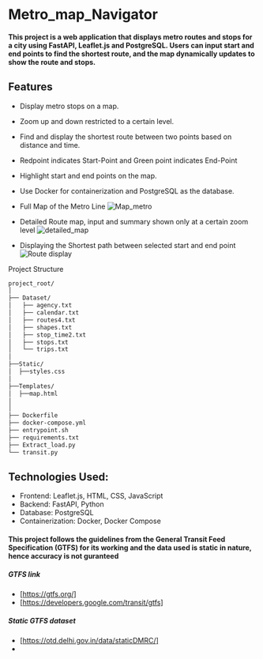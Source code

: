 # Metro_map_Navigator

#### This project is a web application that displays metro routes and stops for a city using FastAPI, Leaflet.js and PostgreSQL. Users can input start and end points to find the shortest route, and the map dynamically updates to show the route and stops.

## Features

- Display metro stops on a map.
- Zoom up and down restricted to a certain level.
- Find and display the shortest route between two points based on distance and time.
- Redpoint indicates Start-Point and Green point indicates End-Point
- Highlight start and end points on the map.
- Use Docker for containerization and PostgreSQL as the database.
  

- Full Map of the Metro Line
![Map_metro](https://github.com/som-pat/Metro_map_Navigator/assets/53874321/708147fd-0f24-4031-a62c-2a45b709341c)

- Detailed Route map, input and summary shown only at a certain zoom level
![detailed_map](https://github.com/som-pat/Metro_map_Navigator/assets/53874321/435a6840-7cae-4c98-b5f2-5c9ee8ef22c4)

- Displaying the Shortest path between selected start and end point
![Route display](https://github.com/som-pat/Metro_map_Navigator/assets/53874321/1ced9a9e-e0e1-4b2d-a55a-24de8c665098)


Project Structure
``` bash
project_root/
│
├── Dataset/
│   ├── agency.txt
│   ├── calendar.txt
│   ├── routes4.txt
│   ├── shapes.txt
│   ├── stop_time2.txt
│   ├── stops.txt
│   └── trips.txt
│
├──Static/
│  ├──styles.css
│
├──Templates/
│  ├──map.html
│
│  
├── Dockerfile
├── docker-compose.yml
├── entrypoint.sh
├── requirements.txt
├── Extract_load.py
└── transit.py
```

## Technologies Used:

- Frontend: Leaflet.js, HTML, CSS, JavaScript
- Backend: FastAPI, Python
- Database: PostgreSQL
- Containerization: Docker, Docker Compose

#### This project follows the guidelines from the General Transit Feed Specification (GTFS) for its working and the data used is static in nature, hence accuracy is not guranteed
##### GTFS link 
- [https://gtfs.org/]
- [https://developers.google.com/transit/gtfs]
##### Static GTFS dataset
- [https://otd.delhi.gov.in/data/staticDMRC/]
- 
        

